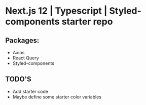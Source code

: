 # Next.js **12** | Typescript | Styled-components starter repo

## Packages:

- Axios
- React Query
- Styled-components

## **TODO'S**

- Add starter code
- Maybe define some starter color variables
